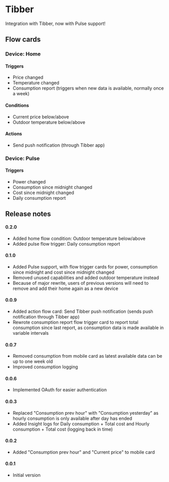 # Tibber

Integration with Tibber, now with Pulse support!

## Flow cards

### Device: Home
#### Triggers
- Price changed
- Temperature changed
- Consumption report (triggers when new data is available, normally once a week)

#### Conditions
- Current price below/above
- Outdoor temperature below/above

#### Actions
- Send push notification (through Tibber app)

### Device: Pulse
#### Triggers
- Power changed
- Consumption since midnight changed
- Cost since midnight changed
- Daily consumption report
  

## Release notes

#### 0.2.0
- Added home flow condition: Outdoor temperature below/above
- Added pulse flow trigger: Daily consumption report

#### 0.1.0
- Added Pulse support, with flow trigger cards for power, consumption since midnight and cost since midnight changed  
- Removed unused capabilities and added outdoor temperature instead
- Because of major rewrite, users of previous versions will need to remove and add their home again as a new device  

#### 0.0.9
- Added action flow card: Send Tibber push notification (sends push notification through Tibber app)
- Rewrote consumption report flow trigger card to report total consumption since last report, as consumption data is made available in variable intervals

#### 0.0.7
- Removed consumption from mobile card as latest available data can be up to one week old
- Improved consumption logging

#### 0.0.6
- Implemented OAuth for easier authentication 

#### 0.0.3
- Replaced "Consumption prev hour" with "Consumption yesterday" as hourly consumption is only available after day has ended
- Added Insight logs for Daily consumption + Total cost and Hourly consumption + Total cost (logging back in time)

#### 0.0.2
- Added "Consumption prev hour" and "Current price" to mobile card   

#### 0.0.1
- Initial version 